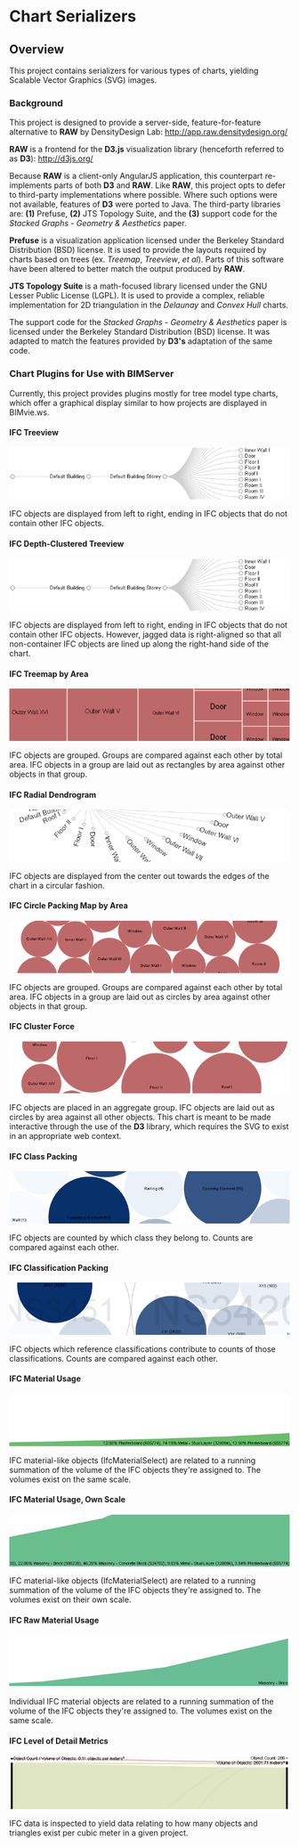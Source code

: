 # Chart Serializers

## Overview

This project contains serializers for various types of charts, yielding Scalable Vector Graphics (SVG) images.

### Background

This project is designed to provide a server-side, feature-for-feature alternative to __RAW__ by DensityDesign Lab: http://app.raw.densitydesign.org/

__RAW__ is a frontend for the __D3.js__ visualization library (henceforth referred to as __D3__): http://d3js.org/

Because __RAW__ is a client-only AngularJS application, this counterpart re-implements parts of both __D3__ and __RAW__. Like __RAW__, this project opts to defer to third-party implementations where possible. Where such options were not available, features of __D3__ were ported to Java. The third-party libraries are: __(1)__ Prefuse, __(2)__ JTS Topology Suite, and the __(3)__ support code for the _Stacked Graphs - Geometry & Aesthetics_ paper.

__Prefuse__ is a visualization application licensed under the Berkeley Standard Distribution (BSD) license. It is used to provide the layouts required by charts based on trees (ex. _Treemap_, _Treeview_, _et al_). Parts of this software have been altered to better match the output produced by __RAW__.

__JTS Topology Suite__ is a math-focused library licensed under the GNU Lesser Public License (LGPL). It is used to provide a complex, reliable implementation for 2D triangulation in the _Delaunay_ and _Convex Hull_ charts.

The support code for the _Stacked Graphs - Geometry & Aesthetics_ paper is licensed under the Berkeley Standard Distribution (BSD) license. It was adapted to match the features provided by __D3's__ adaptation of the same code.

### Chart Plugins for Use with BIMServer

Currently, this project provides plugins mostly for tree model type charts, which offer a graphical display similar to how projects are displayed in BIMvie.ws.

#### IFC Treeview

![Treeview](./readme%20images/Treeview.png?raw=true)

IFC objects are displayed from left to right, ending in IFC objects that do not contain other IFC objects.

#### IFC Depth-Clustered Treeview

![Depth-Clustered Treeview](./readme%20images/Depth-Clustered%20Treeview.png?raw=true)

IFC objects are displayed from left to right, ending in IFC objects that do not contain other IFC objects. However, jagged data is right-aligned so that all non-container IFC objects are lined up along the right-hand side of the chart.

#### IFC Treemap by Area

![Treemap](./readme%20images/Treemap.png?raw=true)

IFC objects are grouped. Groups are compared against each other by total area. IFC objects in a group are laid out as rectangles by area against other objects in that group.

#### IFC Radial Dendrogram

![Radial Dendrogram](./readme%20images/Radial%20Dendrogram.png?raw=true)

IFC objects are displayed from the center out towards the edges of the chart in a circular fashion.

#### IFC Circle Packing Map by Area

![Circle Packing](./readme%20images/Circle%20Packing.png?raw=true)

IFC objects are grouped. Groups are compared against each other by total area. IFC objects in a group are laid out as circles by area against other objects in that group.

#### IFC Cluster Force

![Cluster Force](./readme%20images/Cluster%20Force.png?raw=true)

IFC objects are placed in an aggregate group. IFC objects are laid out as circles by area against all other objects. This chart is meant to be made interactive through the use of the __D3__ library, which requires the SVG to exist in an appropriate web context.

#### IFC Class Packing

![Class Packing](./readme%20images/Class%20Packing.png?raw=true)

IFC objects are counted by which class they belong to. Counts are compared against each other.

#### IFC Classification Packing

![Classification Packing](./readme%20images/Classification%20Packing.png?raw=true)

IFC objects which reference classifications contribute to counts of those classifications. Counts are compared against each other.

#### IFC Material Usage

![Material Usage](./readme%20images/Material%20Usage.png?raw=true)

IFC material-like objects (IfcMaterialSelect) are related to a running summation of the volume of the IFC objects they're assigned to. The volumes exist on the same scale.

#### IFC Material Usage, Own Scale

![Material Usage](./readme%20images/Material%20Usage,%20Own%20Scale.png?raw=true)

IFC material-like objects (IfcMaterialSelect) are related to a running summation of the volume of the IFC objects they're assigned to. The volumes exist on their own scale.

#### IFC Raw Material Usage

![Material Usage](./readme%20images/Raw%20Material%20Usage.png?raw=true)

Individual IFC material objects are related to a running summation of the volume of the IFC objects they're assigned to. The volumes exist on the same scale.

#### IFC Level of Detail Metrics

![Material Usage](./readme%20images/Level%20of%20Detail%20Metrics.png?raw=true)

IFC data is inspected to yield data relating to how many objects and triangles exist per cubic meter in a given project.
